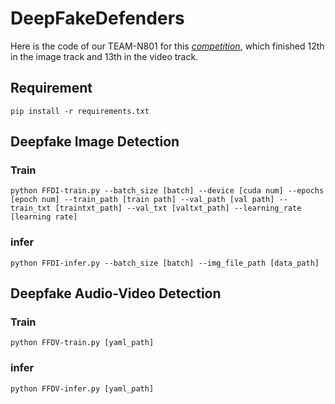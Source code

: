 # DeepFakeDefenders

Here is the code of our TEAM-N801 for this [*competition*](https://www.kaggle.com/competitions/multi-ffdi/overview), which finished 12th in the image track and 13th in the video track.

## Requirement
```
pip install -r requirements.txt
```

## Deepfake Image Detection
### Train
```
python FFDI-train.py --batch_size [batch] --device [cuda num] --epochs [epoch num] --train_path [train path] --val_path [val path] --train_txt [traintxt_path] --val_txt [valtxt_path] --learning_rate [learning rate]
```
### infer
```
python FFDI-infer.py --batch_size [batch] --img_file_path [data_path]
```


## Deepfake Audio-Video Detection
### Train
```
python FFDV-train.py [yaml_path]
```
### infer
```
python FFDV-infer.py [yaml_path]
```
